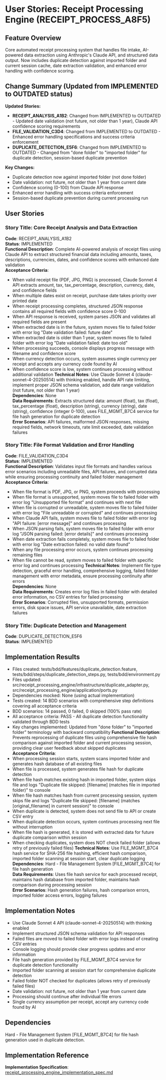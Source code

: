 # User Stories: Receipt Processing Engine (RECEIPT_PROCESS_A8F5)

## Feature Overview
Core automated receipt processing system that handles file intake, AI-powered data extraction using Anthropic's Claude API, and structured data output. Now includes duplicate detection against imported folder and current session cache, date extraction validation, and enhanced error handling with confidence scoring.

## Change Summary (Updated from IMPLEMENTED to OUTDATED status)
**Updated Stories:**
- **RECEIPT_ANALYSIS_A1B2**: Changed from IMPLEMENTED to OUTDATED - Updated date validation (not future, not older than 1 year), Claude API confidence scoring requirements
- **FILE_VALIDATION_C3D4**: Changed from IMPLEMENTED to OUTDATED - Enhanced error handling specifications and success criteria enforcement
- **DUPLICATE_DETECTION_E5F6**: Changed from IMPLEMENTED to OUTDATED - Changed from "done folder" to "imported folder" for duplicate detection, session-based duplicate prevention

**Key Changes:**
- Duplicate detection now against imported folder (not done folder)
- Date validation: not future, not older than 1 year from current date
- Confidence scoring (0-100) from Claude API response
- Enhanced error handling with success criteria enforcement
- Session-based duplicate prevention during current processing run

## User Stories

### Story Title: Core Receipt Analysis and Data Extraction
**Code**: RECEIPT_ANALYSIS_A1B2  
**Status**: IMPLEMENTED  
**Functional Description**: Complete AI-powered analysis of receipt files using Claude API to extract structured financial data including amounts, taxes, descriptions, currencies, dates, and confidence scores with enhanced date validation  
**Acceptance Criteria**: 
- When valid receipt file (PDF, JPG, PNG) is processed, Claude Sonnet 4 API extracts amount, tax, tax_percentage, description, currency, date, and confidence fields
- When multiple dates exist on receipt, purchase date takes priority over printed date
- When receipt processing completes, structured JSON response contains all required fields with confidence score 0-100
- When API response is received, system parses JSON and validates all required fields are present
- When extracted date is in the future, system moves file to failed folder with error log "Date validation failed: future date"
- When extracted date is older than 1 year, system moves file to failed folder with error log "Date validation failed: date too old"
- When processing succeeds, console displays progress message with filename and confidence score
- When currency detection occurs, system assumes single currency per receipt and accepts any currency code found by AI
- When confidence score is low, system continues processing without additional validation
**Technical Notes**: Use Claude Sonnet 4 (claude-sonnet-4-20250514) with thinking enabled, handle API rate limiting, implement proper JSON schema validation, add date range validation (not future, not older than 1 year)  
**Dependencies**: None  
**Data Requirements**: Extracts structured data: amount (float), tax (float), tax_percentage (float), description (string), currency (string), date (string), confidence (integer 0-100), uses FILE_MGMT_B7C4 service for file hash generation for duplicate detection  
**Error Scenarios**: API failures, malformed JSON responses, missing required fields, network timeouts, rate limit exceeded, date validation failures  

### Story Title: File Format Validation and Error Handling
**Code**: FILE_VALIDATION_C3D4  
**Status**: IMPLEMENTED  
**Functional Description**: Validates input file formats and handles various error scenarios including unreadable files, API failures, and corrupted data while ensuring processing continuity and failed folder management  
**Acceptance Criteria**: 
- When file format is PDF, JPG, or PNG, system proceeds with processing
- When file format is unsupported, system moves file to failed folder with error log "Unsupported file format" and continues with next file
- When file is corrupted or unreadable, system moves file to failed folder with error log "File unreadable or corrupted" and continues processing
- When Claude API fails, system moves file to failed folder with error log "API failure: [error message]" and continues processing
- When JSON parsing fails, system moves file to failed folder with error log "JSON parsing failed: [error details]" and continues processing
- When date extraction fails completely, system moves file to failed folder with error log "Date extraction failed: no valid date found"
- When any file processing error occurs, system continues processing remaining files
- When file cannot be read, system moves to failed folder with specific error log and continues processing
**Technical Notes**: Implement file type detection, graceful error handling, comprehensive logging, failed folder management with error metadata, ensure processing continuity after errors  
**Dependencies**: None  
**Data Requirements**: Creates error log files in failed folder with detailed error information, no CSV entries for failed processing  
**Error Scenarios**: Corrupted files, unsupported formats, permission errors, disk space issues, API service unavailable, date extraction failures  

### Story Title: Duplicate Detection and Management
**Code**: DUPLICATE_DETECTION_E5F6  
**Status**: IMPLEMENTED  

## Implementation Results
- Files created: tests/bdd/features/duplicate_detection.feature, tests/bdd/steps/duplicate_detection_steps.py, tests/bdd/environment.py
- Files updated: src/receipt_processing_engine/infrastructure/duplicate_adapter.py, src/receipt_processing_engine/application/ports.py
- Dependencies mocked: None (using actual implementation)  
- Tests created: 14 BDD scenarios with comprehensive step definitions covering all acceptance criteria
- BDD scenarios: 14 passed, 0 failed, 0 skipped (100% pass rate)
- All acceptance criteria: PASS - All duplicate detection functionality validated through BDD tests
- Key changes implemented: Updated from "done folder" to "imported folder" terminology with backward compatibility
**Functional Description**: Prevents reprocessing of duplicate files using comprehensive file hash comparison against imported folder and current processing session, providing clear user feedback about skipped duplicates  
**Acceptance Criteria**: 
- When processing session starts, system scans imported folder and generates hash database of all existing files
- When file is processed, system generates file hash for duplicate detection
- When file hash matches existing hash in imported folder, system skips file and logs "Duplicate file skipped: [filename] (matches file in imported folder)" to console
- When file hash matches hash from current processing session, system skips file and logs "Duplicate file skipped: [filename] (matches [original_filename] in current session)" to console
- When duplicate is detected, system does not send file to API or create CSV entry
- When duplicate detection occurs, system continues processing next file without interruption
- When file hash is generated, it is stored with extracted data for future duplicate comparison within session
- When checking duplicates, system does NOT check failed folder (allows retry of previously failed files)
**Technical Notes**: Use FILE_MGMT_B7C4 hash service for SHA-256 file hashing, efficient hash comparison, imported folder scanning at session start, clear duplicate logging  
**Dependencies**: Hard - File Management System [FILE_MGMT_B7C4] for file hash generation  
**Data Requirements**: Uses file hash service for each processed receipt, maintains hash database from imported folder, maintains hash comparison during processing session  
**Error Scenarios**: Hash generation failures, hash comparison errors, imported folder access errors, logging failures  

## Implementation Notes
- Use Claude Sonnet 4 API (claude-sonnet-4-20250514) with thinking enabled
- Implement structured JSON schema validation for API responses
- Failed files are moved to failed folder with error logs instead of creating CSV entries
- Console logging should provide clear progress updates and error information
- File hash generation provided by FILE_MGMT_B7C4 service for duplicate detection functionality
- Imported folder scanning at session start for comprehensive duplicate detection
- Failed folder NOT checked for duplicates (allows retry of previously failed files)
- Date validation: not future, not older than 1 year from current date
- Processing should continue after individual file errors
- Single currency assumption per receipt, accept any currency code found by AI

## Dependencies
Hard - File Management System [FILE_MGMT_B7C4] for file hash generation used in duplicate detection.

## Implementation Reference
**Implementation Specification**: [receipt_processing_engine_implementation_spec.md](../implementation/receipt_processing_engine_implementation_spec.md)
